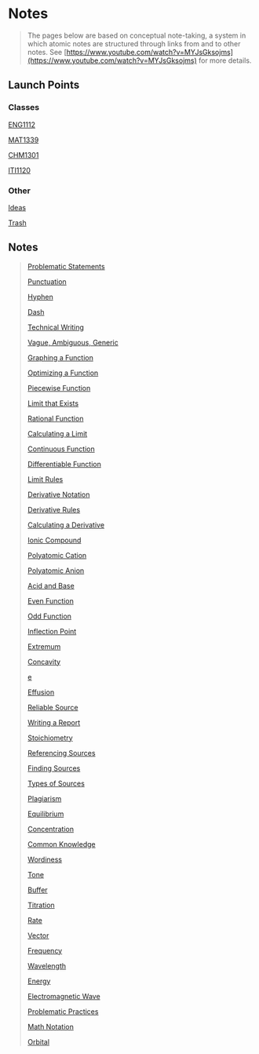 # Notes

> The pages below are based on conceptual note-taking, a system in which
atomic notes are structured through links from and to other notes.
See [https://www.youtube.com/watch?v=MYJsGksojms](https://www.youtube.com/watch?v=MYJsGksojms) for more details.
> 

## Launch Points

### Classes

[ENG1112](Notes%20a61f38520e91467e8d968fa8795f3b5a/ENG1112%202a1e789232354ebfa8015efb7ea6e2a1.md)

[MAT1339](Notes%20a61f38520e91467e8d968fa8795f3b5a/MAT1339%208a6786f469bf4b508f0a61e33633c55a.md)

[CHM1301](Notes%20a61f38520e91467e8d968fa8795f3b5a/CHM1301%20fbd6212a61d0406ca50755b78e533e89.md)

[ITI1120](Notes%20a61f38520e91467e8d968fa8795f3b5a/ITI1120%204bf38af4a18e47fb99927fa23f6a6b9d.md)

### Other

[Ideas](Notes%20a61f38520e91467e8d968fa8795f3b5a/Ideas%20b5dee5fa11e649769216640d88d2a998.md)

[Trash](Notes%20a61f38520e91467e8d968fa8795f3b5a/Trash%20cf67c60d8a204741a3710936b41fad9f.md)

## Notes

> 
> 
> 
> [Problematic Statements](Notes%20a61f38520e91467e8d968fa8795f3b5a/Problematic%20Statements%200ee3231c1df244a49d79c60f5dd6dcd4.md)
> 
> [Punctuation](Notes%20a61f38520e91467e8d968fa8795f3b5a/Punctuation%20f7ee999b0ff047d394b703252a309288.md)
> 
> [Hyphen](Notes%20a61f38520e91467e8d968fa8795f3b5a/Hyphen%20dbf38a63abab407caaa60d092d7db4f4.md)
> 
> [Dash](Notes%20a61f38520e91467e8d968fa8795f3b5a/Dash%200c3252234ba64343995ca9e29f56e188.md)
> 
> [Technical Writing](Notes%20a61f38520e91467e8d968fa8795f3b5a/Technical%20Writing%206c4e93f1d55a4771a4a90adf26ce1594.md)
> 
> [Vague, Ambiguous, Generic](Notes%20a61f38520e91467e8d968fa8795f3b5a/Vague,%20Ambiguous,%20Generic%205a350b9dc1e04bd7b1f0ec1406b67a38.md)
> 
> [Graphing a Function](Notes%20a61f38520e91467e8d968fa8795f3b5a/Graphing%20a%20Function%20318cd65c176748bc96643aa8abf2724d.md)
> 
> [Optimizing a Function](Notes%20a61f38520e91467e8d968fa8795f3b5a/Optimizing%20a%20Function%20ef535e7314a8400c986e777adc2bbdcb.md)
> 
> [Piecewise Function](Notes%20a61f38520e91467e8d968fa8795f3b5a/Piecewise%20Function%2042163ed51aff4fc583cc7cfebb507524.md)
> 
> [Limit that Exists](Notes%20a61f38520e91467e8d968fa8795f3b5a/Limit%20that%20Exists%206a9c8aa5e455457ba848eb37d8d12bc7.md)
> 
> [Rational Function](Notes%20a61f38520e91467e8d968fa8795f3b5a/Rational%20Function%207e9aa1c92c1b4d76a8bca5706be9a56b.md)
> 
> [Calculating a Limit](Notes%20a61f38520e91467e8d968fa8795f3b5a/Calculating%20a%20Limit%2084f495f6e6904e6cb73c63e83ee522e7.md)
> 
> [Continuous Function](Notes%20a61f38520e91467e8d968fa8795f3b5a/Continuous%20Function%20c67f8524a2f840a8953cc31ff5af3734.md)
> 
> [Differentiable Function](Notes%20a61f38520e91467e8d968fa8795f3b5a/Differentiable%20Function%20f678cccd6d6941e3b2027c2f4a6ce004.md)
> 
> [Limit Rules](Notes%20a61f38520e91467e8d968fa8795f3b5a/Limit%20Rules%20c295bd3b2c56490482b7786a01f0cc78.md)
> 
> [Derivative Notation](Notes%20a61f38520e91467e8d968fa8795f3b5a/Derivative%20Notation%203fb6a05f74d3431396514e1ef2af24d4.md)
> 
> [Derivative Rules](Notes%20a61f38520e91467e8d968fa8795f3b5a/Derivative%20Rules%200d7442b53d47460f98161b1c7fc77f81.md)
> 
> [Calculating a Derivative](Notes%20a61f38520e91467e8d968fa8795f3b5a/Calculating%20a%20Derivative%208ee8cca8aa8f46749f2d88c898b8466d.md)
> 
> [Ionic Compound](Notes%20a61f38520e91467e8d968fa8795f3b5a/Ionic%20Compound%203e249c4c15b44fe6a67d0ef692af5884.md)
> 
> [Polyatomic Cation](Notes%20a61f38520e91467e8d968fa8795f3b5a/Polyatomic%20Cation%20dc6bfa2a484245a6bcbf512f7c3d123c.md)
> 
> [Polyatomic Anion](Notes%20a61f38520e91467e8d968fa8795f3b5a/Polyatomic%20Anion%200d435352f0e649f2bbe250a0b6004c48.md)
> 
> [Acid and Base](Notes%20a61f38520e91467e8d968fa8795f3b5a/Acid%20and%20Base%207f0756ab520442c597b197155fa4062c.md)
> 
> [Even Function](Notes%20a61f38520e91467e8d968fa8795f3b5a/Even%20Function%2069a253b5794d44f89a767ae7c4840006.md)
> 
> [Odd Function](Notes%20a61f38520e91467e8d968fa8795f3b5a/Odd%20Function%20f725ec92250f430b9982629b75f7860a.md)
> 
> [Inflection Point](Notes%20a61f38520e91467e8d968fa8795f3b5a/Inflection%20Point%20018d0f66b0664d09a83dc7f0aa009242.md)
> 
> [Extremum](Notes%20a61f38520e91467e8d968fa8795f3b5a/Extremum%20b28f7c5907fb47adb037ca90b838c2db.md)
> 
> [Concavity](Notes%20a61f38520e91467e8d968fa8795f3b5a/Concavity%201fc95494a13a4e30b28e4b498d3cfd4c.md)
> 
> [e](Notes%20a61f38520e91467e8d968fa8795f3b5a/e%201f4dd46f599c4052a0abd64f89f0c76e.md)
> 
> [Effusion](Notes%20a61f38520e91467e8d968fa8795f3b5a/Effusion%209fa4e2e8321a4031ac340106edb2fdf4.md)
> 
> [Reliable Source](Notes%20a61f38520e91467e8d968fa8795f3b5a/Reliable%20Source%20d684962a79654cc5992f95c108557659.md)
> 
> [Writing a Report](Notes%20a61f38520e91467e8d968fa8795f3b5a/Writing%20a%20Report%209f3b4da228ea4af1973079086bea3b3c.md)
> 
> [Stoichiometry](Notes%20a61f38520e91467e8d968fa8795f3b5a/Stoichiometry%20a398038171b54bd2ab9fe08da84b4c32.md)
> 
> [Referencing Sources](Notes%20a61f38520e91467e8d968fa8795f3b5a/Referencing%20Sources%209dbf35909a594ff1aa3f82c6505af71f.md)
> 
> [Finding Sources](Notes%20a61f38520e91467e8d968fa8795f3b5a/Finding%20Sources%208ecdd58f45424ecbbfb9c8d18147c5f4.md)
> 
> [Types of Sources](Notes%20a61f38520e91467e8d968fa8795f3b5a/Types%20of%20Sources%206d651b5a155a4fd6ae76ed810217a68c.md)
> 
> [Plagiarism](Notes%20a61f38520e91467e8d968fa8795f3b5a/Plagiarism%20bc8ea8466a7a49759d0d1f183b81f123.md)
> 
> [Equilibrium](Notes%20a61f38520e91467e8d968fa8795f3b5a/Equilibrium%20a8f9599f4a064c8b9f37ae20f90835c3.md)
> 
> [Concentration](Notes%20a61f38520e91467e8d968fa8795f3b5a/Concentration%2042c423d2a69d40cb8b8bd2f84797bc3e.md)
> 
> [Common Knowledge](Notes%20a61f38520e91467e8d968fa8795f3b5a/Common%20Knowledge%20a78b6ca3cc174e11934bd730fbd406e9.md)
> 
> [Wordiness](Notes%20a61f38520e91467e8d968fa8795f3b5a/Wordiness%206e8b34f4a6d64487b88b0a8565b1b8fd.md)
> 
> [Tone](Notes%20a61f38520e91467e8d968fa8795f3b5a/Tone%206e6475f6206d48379d407042b2a27c44.md)
> 
> [Buffer](Notes%20a61f38520e91467e8d968fa8795f3b5a/Buffer%202b4195d93d3f49e9a749dfc58749802e.md)
> 
> [Titration](Notes%20a61f38520e91467e8d968fa8795f3b5a/Titration%20762f62478e8d40cd9b3d37618e0d5aa2.md)
> 
> [Rate](Notes%20a61f38520e91467e8d968fa8795f3b5a/Rate%2015b549be89df4681b668a5c52d129a36.md)
> 
> [Vector](Notes%20a61f38520e91467e8d968fa8795f3b5a/Vector%2003bf7859c4904ae6ae908ec0a06fe6c0.md)
> 
> [Frequency](Notes%20a61f38520e91467e8d968fa8795f3b5a/Frequency%200ed2a5a3456849569b593d7d6411b8b4.md)
> 
> [Wavelength](Notes%20a61f38520e91467e8d968fa8795f3b5a/Wavelength%2083dd192c85704a6c9e26815c77280c01.md)
> 
> [Energy](Notes%20a61f38520e91467e8d968fa8795f3b5a/Energy%2032255c9dff45446aa251c5a99e89be93.md)
> 
> [Electromagnetic Wave](Notes%20a61f38520e91467e8d968fa8795f3b5a/Electromagnetic%20Wave%209c989526af244e4f8d22ec72c535a026.md)
> 
> [Problematic Practices](Notes%20a61f38520e91467e8d968fa8795f3b5a/Problematic%20Practices%20ed673f1219524c99bfa141db371798bf.md)
> 
> [Math Notation](Notes%20a61f38520e91467e8d968fa8795f3b5a/Math%20Notation%207bc4575af1e541d6946b955774161a6a.md)
> 
> [Orbital](Notes%20a61f38520e91467e8d968fa8795f3b5a/Orbital%20d974cb98a52245e7b212aa7996ad502b.md)
>